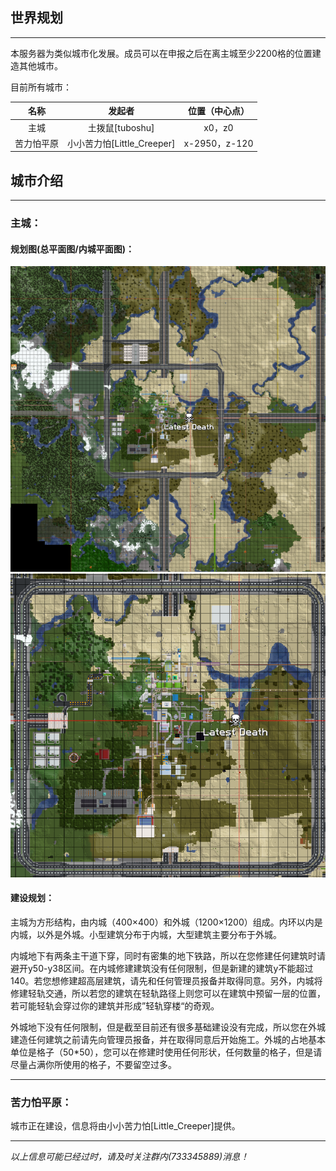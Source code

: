 ## 世界规划<br/>
*****
本服务器为类似城市化发展。成员可以在申报之后在离主城至少2200格的位置建造其他城市。<br/>  

目前所有城市：

|名称|发起者|位置（中心点）|
|:-:|:-:|:-:|
|主城|土拨鼠[tuboshu]|x0，z0|
|苦力怕平原|小小苦力怕[Little_Creeper]|x-2950，z-120|

## 城市介绍<br/>
*****
### 主城：<br/>

#### 规划图(总平面图/内城平面图)：<br/>
![img](../images/2dMap-main_city.png)
![img](../images/2dMap-main_city_inner.png)

#### 建设规划：<br/>
主城为方形结构，由内城（400×400）和外城（1200×1200）组成。内环以内是内城，以外是外城。小型建筑分布于内城，大型建筑主要分布于外城。<br>  

内城地下有两条主干道下穿，同时有密集的地下铁路，所以在您修建任何建筑时请避开y50-y38区间。在内城修建建筑没有任何限制，但是新建的建筑y不能超过140。若您想修建超高层建筑，请先和任何管理员报备并取得同意。另外，内城将修建轻轨交通，所以若您的建筑在轻轨路径上则您可以在建筑中预留一层的位置，若可能轻轨会穿过你的建筑并形成”轻轨穿楼“的奇观。<br/>  

外城地下没有任何限制，但是截至目前还有很多基础建设没有完成，所以您在外城建造任何建筑之前请先向管理员报备，并在取得同意后开始施工。外城的占地基本单位是格子（50*50），您可以在修建时使用任何形状，任何数量的格子，但是请尽量占满你所使用的格子，不要留空过多。<br/>  
*****
### 苦力怕平原：<br/>
城市正在建设，信息将由小小苦力怕[Little_Creeper]提供。

****
*以上信息可能已经过时，请及时关注群内(733345889)消息！*
